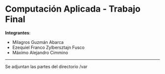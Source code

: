 # Computación Aplicada - Trabajo Final

**Integrantes**:
- Milagros Guzmán Abarca
- Ezequiel Franco Zylbersztajn Fusco
- Máximo Alejandro Cimmino

---
Se adjuntan las partes del directorio /var
